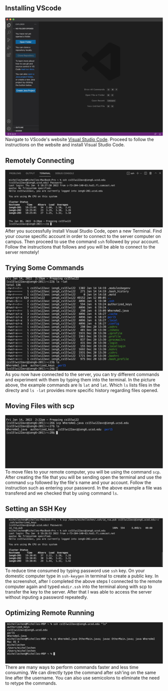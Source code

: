 ## Installing VScode
![Image](InstallingVScode.jpg)
Navigate to VScode's website [Visual Studio Code](https://code.visualstudio.com/). Proceed to follow the instructions on the website and install Visual Studio Code. 
## Remotely Connecting 
![Image](RemotelyConnecting.jpg)
After you successfully install Visual Studio Code, open a new Terminal. Find your course specific account in order to connect to the server computer on campus. Then proceed to use the command `ssh` followed by your account. Follow the instructions that follows and you will be able to connect to the server remotely!
## Trying Some Commands
![Image](TryingSomeCommands.jpg)
As you now have connected to the server, you can try different commands and experiment with them by typing them into the terminal. In the picture above, the example commands are ls `lat` and `lat`. Which `ls` lists files in the directy and `ls -lat` provides more specific history regarding files opened. 
## Moving Files with scp
![Image](MovingFilesWithSCP.jpg)
To move files to your remote computer, you will be using the command `scp`. After creating the file that you will be sending open the terminal and use the command `scp` followed by the file's name and your account. Follow the instruction such as entering your password. In the above example a file was transfered and we checked that by using command `ls`. 
## Setting an SSH Key 
![Image](SSHKeys.jpg)
To reduce time consumed by typing password use `ssh` key. On your domestic computer type in `ssh-keygen` in terminal to create a public key. In the screenshot, after I completed the above steps I connected to the remote computer again and typed `mkdir.ssh` into the terminal along with scp to transfer the key to the server. After that I was able to access the server without inputing a password repeatedly. 

## Optimizing Remote Running
![Image](OptimizingRemoteRunning.jpg)
There are many ways to perform commands faster and less time consuming. We can directly type the command after ssh'ing on the same line after the username. You can also use semicolons to eliminate the need to retype the commands.